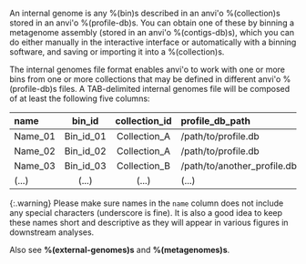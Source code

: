 An internal genome is any %(bin)s described in an anvi'o %(collection)s stored in an anvi'o %(profile-db)s. You can obtain one of these by binning a metagenome assembly (stored in an anvi'o %(contigs-db)s), which you can do either manually in the interactive interface or automatically with a binning software, and saving or importing it into a %(collection)s.

The internal genomes file format enables anvi'o to work with one or more bins from one or more collections that may be defined in different anvi'o %(profile-db)s files. A TAB-delimited internal genomes file will be composed of at least the following five columns:

|name|bin_id|collection_id|profile_db_path|contigs_db_path|
|:--|:--:|:--:|:--|:--|
|Name_01|Bin_id_01|Collection_A|/path/to/profile.db|/path/to/contigs.db|
|Name_02|Bin_id_02|Collection_A|/path/to/profile.db|/path/to/contigs.db|
|Name_03|Bin_id_03|Collection_B|/path/to/another_profile.db|/path/to/another/contigs.db|
|(...)|(...)|(...)|(...)|(...)|

{:.warning}
Please make sure names in the `name` column does not include any special characters (underscore is fine). It is also a good idea to keep these names short and descriptive as they will appear in various figures in downstream analyses.

Also see **%(external-genomes)s** and **%(metagenomes)s**.
